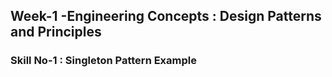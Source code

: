 ## Week-1 -Engineering Concepts : Design Patterns and Principles
### Skill No-1 : Singleton Pattern Example
